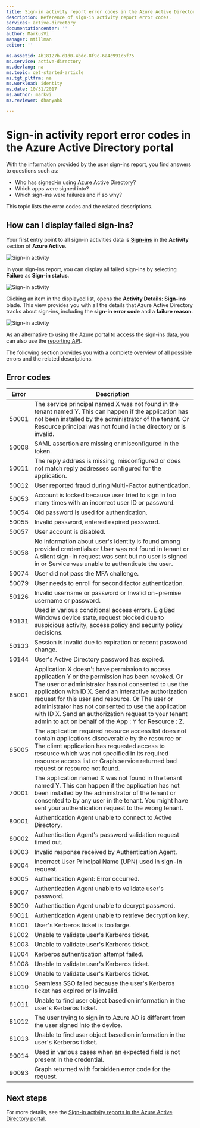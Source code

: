 ```yaml
---
title: Sign-in activity report error codes in the Azure Active Directory portal | Microsoft Docs
description: Reference of sign-in activity report error codes. 
services: active-directory
documentationcenter: ''
author: MarkusVi
manager: mtillman
editor: ''

ms.assetid: 4b18127b-d1d0-4bdc-8f9c-6a4c991c5f75
ms.service: active-directory
ms.devlang: na
ms.topic: get-started-article
ms.tgt_pltfrm: na
ms.workload: identity
ms.date: 10/31/2017
ms.author: markvi
ms.reviewer: dhanyahk

---
```

# Sign-in activity report error codes in the Azure Active Directory portal

With the information provided by the user sign-ins report, you find answers to questions such as:

- Who has signed-in using Azure Active Directory?
- Which apps were signed into?
- Which sign-ins were failures and if so why?

This topic lists the error codes and the related descriptions. 

## How can I display failed sign-ins? 

Your first entry point to all sign-in activities data is **[Sign-ins](https://portal.azure.com/#blade/Microsoft_AAD_IAM/ActiveDirectoryMenuBlade/SignIns)** in the **Activity** section of **Azure Active**.


![Sign-in activity](./media/active-directory-reporting-activity-sign-ins-errors/61.png "Sign-in activity")


In your sign-ins report, you can display all failed sign-ins by selecting **Failure** as **Sign-in status**.


![Sign-in activity](./media/active-directory-reporting-activity-sign-ins-errors/06.png "Sign-in activity")

Clicking an item in the displayed list, opens the **Activity Details: Sign-ins** blade. 
This view provides you with all the details that Azure Active Directory tracks about sign-ins, including the **sign-in error code** and a **failure reason**.

![Sign-in activity](./media/active-directory-reporting-activity-sign-ins-errors/05.png "Sign-in activity")


As an alternative to using the Azure portal to access the sign-ins data, you can also use the [reporting API](active-directory-reporting-api-getting-started-azure-portal.md).


The following section provides you with a complete overview of all possible errors and the related descriptions. 

## Error codes

| Error| Description |
| --- | --- |
| 50001| The service principal named X was not found in the tenant named Y. This can happen if the application has not been installed by the administrator of the tenant. Or Resource principal was not found in the directory or is invalid.|
| 50008| SAML assertion are missing or misconfigured in the token.|
| 50011| The reply address is missing, misconfigured or does not match reply addresses configured for the application.|
| 50012| User reported fraud during Multi-Factor authentication.|
| 50053| Account is locked because user tried to sign in too many times with an incorrect user ID or password.|
| 50054| Old password is used for authentication.|
| 50055| Invalid password, entered expired password.|
| 50057| User account is disabled.|
| 50058| No information about user's identity is found among provided credentials or User was not found in tenant or A silent sign-in request was sent but no user is signed in or Service was unable to authenticate the user.|
| 50074| User did not pass the MFA challenge.|
| 50079| User needs to enroll for second factor authentication.|
| 50126| Invalid username or password or Invalid on-premise username or password.|
| 50131| Used in various conditional access errors. E.g Bad Windows device state, request blocked due to suspicious activity, access policy and security policy decisions.|
| 50133| Session is invalid due to expiration or recent password change.|
| 50144| User's Active Directory password has expired.|
| 65001| Application X doesn't have permission to access application Y or the permission has been revoked. Or The user or administrator has not consented to use the application with ID X. Send an interactive authorization request for this user and resource. Or The user or administrator has not consented to use the application with ID X. Send an authorization request to your tenant admin to act on behalf of the App : Y for Resource : Z.|
| 65005| The application required resource access list does not contain applications discoverable by the resource or The client application has requested access to resource which was not specified in its required resource access list or Graph service returned bad request or resource not found.|
| 70001| The application named X was not found in the tenant named Y. This can happen if the application has not been installed by the administrator of the tenant or consented to by any user in the tenant. You might have sent your authentication request to the wrong tenant.|
| 80001| Authentication Agent unable to connect to Active Directory.|
| 80002| Authentication Agent's password validation request timed out.|
| 80003| Invalid response received by Authentication Agent.|
| 80004| Incorrect User Principal Name (UPN) used in sign-in request.|
| 80005| Authentication Agent: Error occurred.|
| 80007| Authentication Agent unable to validate user's password.|
| 80010| Authentication Agent unable to decrypt password.|
| 80011| Authentication Agent unable to retrieve decryption key.|
| 81001| User's Kerberos ticket is too large.|
| 81002| Unable to validate user's Kerberos ticket.|
| 81003| Unable to validate user's Kerberos ticket.|
| 81004| Kerberos authentication attempt failed.|
| 81008| Unable to validate user's Kerberos ticket.|
| 81009| Unable to validate user's Kerberos ticket.|
| 81010| Seamless SSO failed because the user's Kerberos ticket has expired or is invalid.|
| 81011| Unable to find user object based on information in the user's Kerberos ticket.|
| 81012| The user trying to sign in to Azure AD is different from the user signed into the device.|
| 81013| Unable to find user object based on information in the user's Kerberos ticket.|
| 90014| Used in various cases when an expected field is not present in the credential.|
| 90093| Graph returned with forbidden error code for the request.|




## Next steps

For more details, see the [Sign-in activity reports in the Azure Active Directory portal](active-directory-reporting-activity-sign-ins.md).

